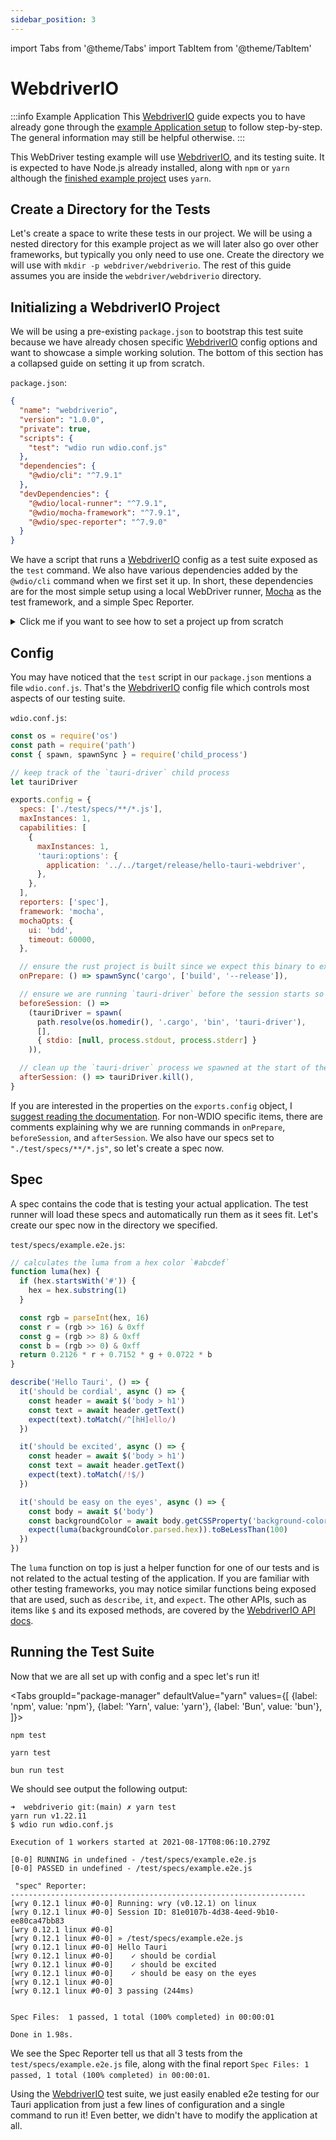 ```yaml
---
sidebar_position: 3
---
```


import Tabs from '@theme/Tabs'
import TabItem from '@theme/TabItem'

# WebdriverIO

:::info Example Application
This [WebdriverIO] guide expects you to have already gone through the [example Application setup] to follow
step-by-step. The general information may still be helpful otherwise.
:::

This WebDriver testing example will use [WebdriverIO], and its testing suite. It is expected to have Node.js already
installed, along with `npm` or `yarn` although the [finished example project] uses `yarn`.

## Create a Directory for the Tests

Let's create a space to write these tests in our project. We will be using a nested directory for
this example project as we will later also go over other frameworks, but typically you only need to use one. Create
the directory we will use with `mkdir -p webdriver/webdriverio`. The rest of this guide assumes you are inside the
`webdriver/webdriverio` directory.

## Initializing a WebdriverIO Project

We will be using a pre-existing `package.json` to bootstrap this test suite because we have already chosen specific
[WebdriverIO] config options and want to showcase a simple working solution. The bottom of this section has a collapsed
guide on setting it up from scratch.

`package.json`:

```json
{
  "name": "webdriverio",
  "version": "1.0.0",
  "private": true,
  "scripts": {
    "test": "wdio run wdio.conf.js"
  },
  "dependencies": {
    "@wdio/cli": "^7.9.1"
  },
  "devDependencies": {
    "@wdio/local-runner": "^7.9.1",
    "@wdio/mocha-framework": "^7.9.1",
    "@wdio/spec-reporter": "^7.9.0"
  }
}
```

We have a script that runs a [WebdriverIO] config as a test suite exposed as the `test` command. We also have various
dependencies added by the `@wdio/cli` command when we first set it up. In short, these dependencies are for
the most simple setup using a local WebDriver runner, [Mocha] as the test framework, and a simple Spec Reporter.

<details><summary>Click me if you want to see how to set a project up from scratch</summary>

The CLI is interactive, and you may choose the tools to work with yourself. Note that you will likely diverge from
the rest of the guide, and you need to set up the differences yourself.

Let's add the [WebdriverIO] CLI to this npm project.

<Tabs groupId="package-manager"
defaultValue="yarn"
values={[
{label: 'npm', value: 'npm'}, {label: 'Yarn', value: 'yarn'}, {label: 'Bun', value: 'bun'},
]}>
<TabItem value="npm">

```shell
npm install @wdio/cli
```

</TabItem>

<TabItem value="yarn">

```shell
yarn add @wdio/cli
```

</TabItem>
<TabItem value="Bun">

```shell
bun add @wdio/cli
```

</TabItem>
</Tabs>

To then run the interactive config command to set up a [WebdriverIO] test suite, you can then run:

<Tabs groupId="package-manager"
defaultValue="yarn"
values={[
{label: 'npm', value: 'npm'}, {label: 'Yarn', value: 'yarn'}, {label: 'Bun', value: 'bun'},
]}>
<TabItem value="npm">

```shell
npx wdio config
```

</TabItem>

<TabItem value="yarn">

```shell
yarn wdio config
```

</TabItem>
<TabItem value="Bun">

```shell
bunx wdio config
```

</TabItem>
</Tabs>

</details>

## Config

You may have noticed that the `test` script in our `package.json` mentions a file `wdio.conf.js`. That's the [WebdriverIO]
config file which controls most aspects of our testing suite.

`wdio.conf.js`:

```js
const os = require('os')
const path = require('path')
const { spawn, spawnSync } = require('child_process')

// keep track of the `tauri-driver` child process
let tauriDriver

exports.config = {
  specs: ['./test/specs/**/*.js'],
  maxInstances: 1,
  capabilities: [
    {
      maxInstances: 1,
      'tauri:options': {
        application: '../../target/release/hello-tauri-webdriver',
      },
    },
  ],
  reporters: ['spec'],
  framework: 'mocha',
  mochaOpts: {
    ui: 'bdd',
    timeout: 60000,
  },

  // ensure the rust project is built since we expect this binary to exist for the webdriver sessions
  onPrepare: () => spawnSync('cargo', ['build', '--release']),

  // ensure we are running `tauri-driver` before the session starts so that we can proxy the webdriver requests
  beforeSession: () =>
    (tauriDriver = spawn(
      path.resolve(os.homedir(), '.cargo', 'bin', 'tauri-driver'),
      [],
      { stdio: [null, process.stdout, process.stderr] }
    )),

  // clean up the `tauri-driver` process we spawned at the start of the session
  afterSession: () => tauriDriver.kill(),
}
```

If you are interested in the properties on the `exports.config` object, I [suggest reading the documentation][webdriver documentation].
For non-WDIO specific items, there are comments explaining why we are running commands in `onPrepare`, `beforeSession`,
and `afterSession`. We also have our specs set to `"./test/specs/**/*.js"`, so let's create a spec now.

## Spec

A spec contains the code that is testing your actual application. The test runner will load these specs and automatically
run them as it sees fit. Let's create our spec now in the directory we specified.

`test/specs/example.e2e.js`:

```js
// calculates the luma from a hex color `#abcdef`
function luma(hex) {
  if (hex.startsWith('#')) {
    hex = hex.substring(1)
  }

  const rgb = parseInt(hex, 16)
  const r = (rgb >> 16) & 0xff
  const g = (rgb >> 8) & 0xff
  const b = (rgb >> 0) & 0xff
  return 0.2126 * r + 0.7152 * g + 0.0722 * b
}

describe('Hello Tauri', () => {
  it('should be cordial', async () => {
    const header = await $('body > h1')
    const text = await header.getText()
    expect(text).toMatch(/^[hH]ello/)
  })

  it('should be excited', async () => {
    const header = await $('body > h1')
    const text = await header.getText()
    expect(text).toMatch(/!$/)
  })

  it('should be easy on the eyes', async () => {
    const body = await $('body')
    const backgroundColor = await body.getCSSProperty('background-color')
    expect(luma(backgroundColor.parsed.hex)).toBeLessThan(100)
  })
})
```

The `luma` function on top is just a helper function for one of our tests and is not related to the actual testing of
the application. If you are familiar with other testing frameworks, you may notice similar functions being exposed that
are used, such as `describe`, `it`, and `expect`. The other APIs, such as items like `$` and its exposed methods, are
covered by the [WebdriverIO API docs].

## Running the Test Suite

Now that we are all set up with config and a spec let's run it!

<Tabs groupId="package-manager"
defaultValue="yarn"
values={[
{label: 'npm', value: 'npm'}, {label: 'Yarn', value: 'yarn'}, {label: 'Bun', value: 'bun'},
]}>
<TabItem value="npm">

```shell
npm test
```

</TabItem>

<TabItem value="yarn">

```shell
yarn test
```

</TabItem>
<TabItem value="Bun">

```shell
bun run test
```

</TabItem>
</Tabs>

We should see output the following output:

```text
➜  webdriverio git:(main) ✗ yarn test
yarn run v1.22.11
$ wdio run wdio.conf.js

Execution of 1 workers started at 2021-08-17T08:06:10.279Z

[0-0] RUNNING in undefined - /test/specs/example.e2e.js
[0-0] PASSED in undefined - /test/specs/example.e2e.js

 "spec" Reporter:
------------------------------------------------------------------
[wry 0.12.1 linux #0-0] Running: wry (v0.12.1) on linux
[wry 0.12.1 linux #0-0] Session ID: 81e0107b-4d38-4eed-9b10-ee80ca47bb83
[wry 0.12.1 linux #0-0]
[wry 0.12.1 linux #0-0] » /test/specs/example.e2e.js
[wry 0.12.1 linux #0-0] Hello Tauri
[wry 0.12.1 linux #0-0]    ✓ should be cordial
[wry 0.12.1 linux #0-0]    ✓ should be excited
[wry 0.12.1 linux #0-0]    ✓ should be easy on the eyes
[wry 0.12.1 linux #0-0]
[wry 0.12.1 linux #0-0] 3 passing (244ms)


Spec Files:	 1 passed, 1 total (100% completed) in 00:00:01

Done in 1.98s.
```

We see the Spec Reporter tell us that all 3 tests from the `test/specs/example.e2e.js` file, along with the final report
`Spec Files: 1 passed, 1 total (100% completed) in 00:00:01`.

Using the [WebdriverIO] test suite, we just easily enabled e2e testing for our Tauri application from just a few lines
of configuration and a single command to run it! Even better, we didn't have to modify the application at all.

[webdriverio]: https://webdriver.io/
[finished example project]: https://github.com/chippers/hello_tauri
[example application setup]: ./setup.md
[mocha]: https://mochajs.org/
[webdriver documentation]: https://webdriver.io/docs/configurationfile
[webdriverio api docs]: https://webdriver.io/docs/api
